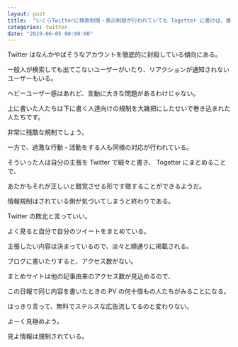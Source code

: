 ```yaml
---
layout: post
title:  "いくらTwitterに検索制限・表示制限が行われていても Togetter に書けば、誰でも簡単に大声が出せる"
categories: twitter
date: "2019-06-05 00:00:00"
---
```


Twitter はなんかやばそうなアカウントを徹底的に封殺している傾向にある。

一般人が検索しても出てこないユーザーがいたり、リアクションが通知されないユーザーもいる。

ヘビーユーザー感はあれど、言動に大きな問題があるわけじゃない。

上に書いた人たちは下に書く人達向けの規制を大雑把にしたせいで巻き込まれた人たちです。

非常に残酷な規制でしょう。

一方で、過激な行動・活動をする人も同様の対応が行われている。

そういった人は自分の主張を Twitter で細々と書き、 Togetter にまとめることで、

あたかもそれが正しいと錯覚させる形です徴することができるようだ。

情報規制はされている側が気づいてしまうと終わりである。

Twitter の敗北と言っていい。

よく見ると自分で自分のツイートをまとめている。

主張したい内容は決まっているので、淡々と順通りに掲載される。

ブログに書いたりすると、アクセス数がない。

まとめサイトは他の記事由来のアクセス数が見込めるので、

この日報で同じ内容を書いたときの PV の何十倍もの人たちがみることになる。

はっきり言って、無料でステルスな広告流してるのと変わりない。

よーく見極めよう。

見よ情報は規制されている。